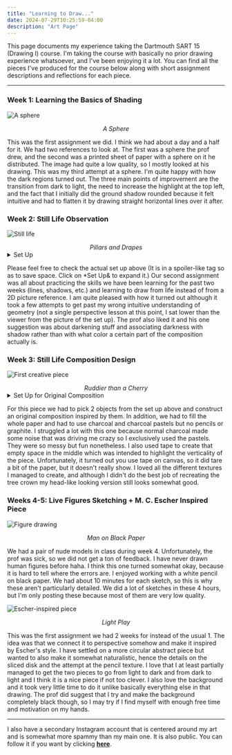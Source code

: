 ```yaml
---
title: "Learning to Draw..."
date: 2024-07-29T10:25:59-04:00
description: "Art Page"
---
```


This page documents my experience taking the Dartmouth SART 15 (Drawing I) course.
I'm taking the course with basically no prior drawing experience whatsoever, and
I've been enjoying it a lot. You can find all the pieces I've produced for the
course below along with short assignment descriptions and reflections for each
piece.

---

### Week 1: Learning the Basics of Shading

![A sphere](/images/sphere.png)  
<center><i>A Sphere</i></center>

This was the first assignment we did. I think we had about a day and a half for it.
We had two references to look at. The first was a sphere the prof drew, and the second
was a printed sheet of paper with a sphere on it he distributed. The image had quite a
low quality, so I mostly looked at his drawing. This was my third attempt at a sphere. I'm
quite happy with how the dark regions turned out. The three main points of improvement are
the transition from dark to light, the need to increase the highlight at the top left, and
the fact that I initially did the ground shadow rounded because it felt intuitive and had
to flatten it by drawing straight horizontal lines over it after.

### Week 2: Still Life Observation

![Still life](/images/week2.png)  
<center><i>Pillars and Drapes</i></center>

<details>
    <summary>Set Up</summary>
    <img src="/images/week22.png" alt="Set Up">
</details>

Please feel free to check the actual set up above (It is in a spoiler-like tag
so as to save space. Click on *Set Up& to expand it.) Our second assignment was
all about practicing the skills we have been learning for the past two weeks (lines, shadows, etc.)
and learning to draw from life instead of from a 2D picture reference. I am quite pleased with
how it turned out although it took a few attempts to get past my wrong intuitive understanding of
geometry (not a single perspective lesson at this point, I sat lower than the viewer from the picture
of the set up). The prof also liked it and his one suggestion was about darkening stuff and associating
darkness with shadow rather than with what color a certain part of the composition actually is.

### Week 3: Still Life Composition Design

![First creative piece](/images/week3.png)  
<center><i>Ruddier than a Cherry</i></center>

<details>
    <summary>Set Up for Original Composition</summary>
    <img src="/images/week33.png" alt="Set Up">
</details>

For this piece we had to pick 2 objects from the set up above and construct an original composition
inspired by them. In addition, we had to fill the whole paper and had to use charcoal and charcoal
pastels but no pencils or graphite. I struggled a lot with this one because normal charcoal made
some noise that was driving me crazy so I exclusively used the pastels. They were so messy but fun
nonetheless. I also used tape to create that empty space in the middle which was intended to
highlight the verticality of the piece. Unfortunately, it turned out you use tape on canvas, so it
did tare a bit of the paper, but it doesn't really show. I loved all the different textures I managed
to create, and although I didn't do the best job of recreating the tree crown my head-like looking
version still looks somewhat good.

### Weeks 4-5: Live Figures Sketching + M. C. Escher Inspired Piece

![Figure drawing](/images/week4.png)  
<center><i>Man on Black Paper</i></center>

We had a pair of nude models in class during week 4. Unfortunately, the prof was sick, so we did not
get a ton of feedback. I have never drawn human figures before haha. I think this one turned somewhat okay,
because it is hard to tell where the errors are. I enjoyed working with a white pencil on black paper.
We had about 10 minutes for each sketch, so this is why these aren't particularly detailed. We did a lot
of sketches in these 4 hours, but I'm only posting these because most of them are very low quality.

![Escher-inspired piece](/images/week5.png)  
<center><i>Light Play</i></center>

This was the first assignment we had 2 weeks for instead of the usual 1. The idea was that we connect it
to perspective somehow and make it inspired by Escher's style. I have settled on a more circular abstract
piece but wanted to also make it somewhat naturalistic, hence the details on the sliced disk and the attempt
at the pencil texture. I love that I at least partially managed to get the two pieces to go from light to dark
and from dark to light and I think it is a nice piece if not too clever. I also love the background and it
took very little time to do it unlike basically everything else in that drawing. The prof did suggest that I
try and make the background completely black though, so I may try if I find myself with enough free time
and motivation on my hands.

---

I also have a secondary Instagram account that is centered around my art and is somewhat more spammy than my
main one. It is also public. You can follow it if you want by clicking **[here](https://www.instagram.com/artanasiliev/)**.
